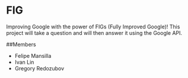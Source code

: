 # FIG
Improving Google with the power of FIGs (Fully Improved Google)!
This project will take a question and will then answer it using the Google API.

##Members
- Felipe Mansilla 
- Ivan Lin 
- Gregory Redozubov
